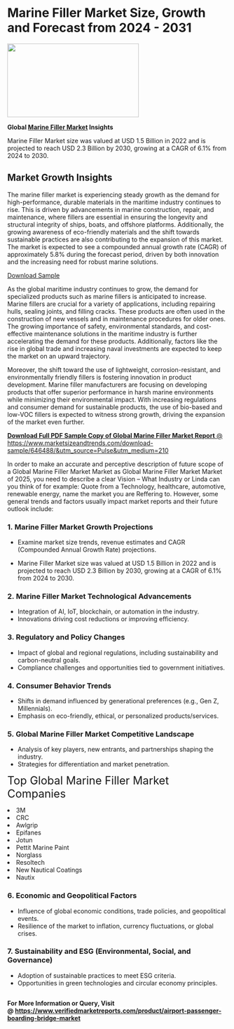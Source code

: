 <H1>Marine Filler Market Size, Growth and Forecast from 2024 - 2031</H1><img class="aligncenter size-medium wp-image-584254" src="https://thirdeyenews.in/wp-content/uploads/2024/09/Global-Market-Research-300x168.jpeg" alt="" width="300" height="168" /><p><strong>Global&nbsp;<a href="https://www.marketsizeandtrends.com/download-sample/646488/&amp;utm_source=Pulse&amp;utm_medium=210">Marine Filler Market</a> Insights</strong></p><p>Marine Filler Market size was valued at USD 1.5 Billion in 2022 and is projected to reach USD 2.3 Billion by 2030, growing at a CAGR of 6.1% from 2024 to 2030.</p><p><h2>Market Growth Insights</h2> <p>The marine filler market is experiencing steady growth as the demand for high-performance, durable materials in the maritime industry continues to rise. This is driven by advancements in marine construction, repair, and maintenance, where fillers are essential in ensuring the longevity and structural integrity of ships, boats, and offshore platforms. Additionally, the growing awareness of eco-friendly materials and the shift towards sustainable practices are also contributing to the expansion of this market. The market is expected to see a compounded annual growth rate (CAGR) of approximately 5.8% during the forecast period, driven by both innovation and the increasing need for robust marine solutions.</p> <p><a href="#">Download Sample</a></p> <p>As the global maritime industry continues to grow, the demand for specialized products such as marine fillers is anticipated to increase. Marine fillers are crucial for a variety of applications, including repairing hulls, sealing joints, and filling cracks. These products are often used in the construction of new vessels and in maintenance procedures for older ones. The growing importance of safety, environmental standards, and cost-effective maintenance solutions in the maritime industry is further accelerating the demand for these products. Additionally, factors like the rise in global trade and increasing naval investments are expected to keep the market on an upward trajectory.</p> <p>Moreover, the shift toward the use of lightweight, corrosion-resistant, and environmentally friendly fillers is fostering innovation in product development. Marine filler manufacturers are focusing on developing products that offer superior performance in harsh marine environments while minimizing their environmental impact. With increasing regulations and consumer demand for sustainable products, the use of bio-based and low-VOC fillers is expected to witness strong growth, driving the expansion of the market even further.</p> <p><a href="#"></p><p><span class=""><strong>Download Full PDF Sample Copy of Global Marine Filler Market Report</strong> @ <a href="https://www.marketsizeandtrends.com/download-sample/646488/&amp;utm_source=Pulse&amp;utm_medium=210" target="_blank">https://www.marketsizeandtrends.com/download-sample/646488/&amp;utm_source=Pulse&amp;utm_medium=210</a></span></p><p>In order to make an accurate and perceptive description of future scope of a Global&nbsp;Marine Filler Market Market as Global&nbsp;Marine Filler Market Market of 2025, you need to describe a clear Vision &ndash; What Industry or Linda can you think of for example: Quote from a Technology, healthcare, automotive, renewable energy, name the market you are Reffering to. However, some general trends and factors usually impact market reports and their future outlook include:</p><h3>1.&nbsp;<strong>Marine Filler Market Growth Projections</strong></h3><ul><li>Examine market size trends, revenue estimates and CAGR (Compounded Annual Growth Rate) projections.</li><li><p>Marine Filler Market size was valued at USD 1.5 Billion in 2022 and is projected to reach USD 2.3 Billion by 2030, growing at a CAGR of 6.1% from 2024 to 2030.</p></li></ul><h3>2.&nbsp;<strong>Marine Filler Market Technological Advancements</strong></h3><ul><li>Integration of AI, IoT, blockchain, or automation in the industry.</li><li>Innovations driving cost reductions or improving efficiency.</li></ul><h3>3.&nbsp;<strong>Regulatory and Policy Changes</strong></h3><ul><li>Impact of global and regional regulations, including sustainability and carbon-neutral goals.</li><li>Compliance challenges and opportunities tied to government initiatives.</li></ul><h3>4.&nbsp;<strong>Consumer Behavior Trends</strong></h3><ul><li>Shifts in demand influenced by generational preferences (e.g., Gen Z, Millennials).</li><li>Emphasis on eco-friendly, ethical, or personalized products/services.</li></ul><h3>5.&nbsp;<strong>Global Marine Filler Market Competitive Landscape</strong></h3><ul><li>Analysis of key players, new entrants, and partnerships shaping the industry.</li><li>Strategies for differentiation and market penetration.</li></ul><p data-pm-slice="1 1 []"><span style="color: inherit; font-family: inherit; font-size: 25px;">Top Global Marine Filler Market Companies</span></p><div class="" data-test-id=""><p><li>3M</li><li> CRC</li><li> Awlgrip</li><li> Epifanes</li><li> Jotun</li><li> Pettit Marine Paint</li><li> Norglass</li><li> Resoltech</li><li> New Nautical Coatings</li><li> Nautix</li></p></div><h3>6.&nbsp;<strong>Economic and Geopolitical Factors</strong></h3><ul><li>Influence of global economic conditions, trade policies, and geopolitical events.</li><li>Resilience of the market to inflation, currency fluctuations, or global crises.</li></ul><h3>7.&nbsp;<strong>Sustainability and ESG (Environmental, Social, and Governance)</strong></h3><ul><li>Adoption of sustainable practices to meet ESG criteria.</li><li>Opportunities in green technologies and circular economy principles.</li></ul><h2><strong style="font-size: 14px;">For More Information or Query, Visit @&nbsp;</strong><a style="background-color: #ffffff; font-size: 14px;" href="https://www.marketsizeandtrends.com/report/marine-filler-market/" target="_blank">https://www.verifiedmarketreports.com/product/airport-passenger-boarding-bridge-market</a></h2>
